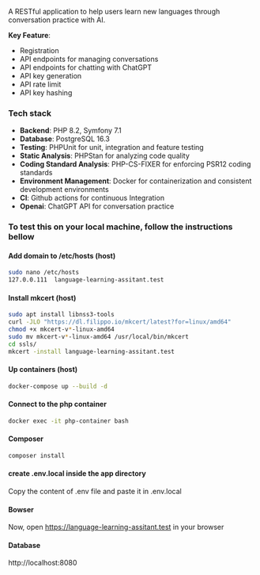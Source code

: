 A RESTful application to help users learn new languages through conversation practice with AI.

**Key Feature**: 
- Registration
- API endpoints for managing conversations
- API endpoints for chatting with ChatGPT
- API key generation
- API rate limit
- API key hashing

### Tech stack

- **Backend**: PHP 8.2, Symfony 7.1
- **Database**: PostgreSQL 16.3
- **Testing**: PHPUnit for unit, integration and feature testing
- **Static Analysis**: PHPStan for analyzing code quality
- **Coding Standard Analysis**: PHP-CS-FIXER for enforcing PSR12 coding standards
- **Environment Management**: Docker for containerization and consistent development environments
- **CI**: Github actions for continuous Integration
- **Openai**: ChatGPT API for conversation practice

### To test this on your local machine, follow the instructions bellow

#### Add domain to /etc/hosts (host)

```bash
sudo nano /etc/hosts
127.0.0.111  language-learning-assitant.test
```

#### Install mkcert (host)

```bash
sudo apt install libnss3-tools
curl -JLO "https://dl.filippo.io/mkcert/latest?for=linux/amd64"
chmod +x mkcert-v*-linux-amd64
sudo mv mkcert-v*-linux-amd64 /usr/local/bin/mkcert
cd ssls/
mkcert -install language-learning-assitant.test
```

#### Up containers (host)

```bash
docker-compose up --build -d
```
#### Connect to the php container

```bash
docker exec -it php-container bash
```
#### Composer

```bash
composer install
```
#### create .env.local inside the app directory

Copy the content of .env file and paste it in .env.local

#### Bowser

Now, open https://language-learning-assitant.test in your browser

#### Database

http://localhost:8080
